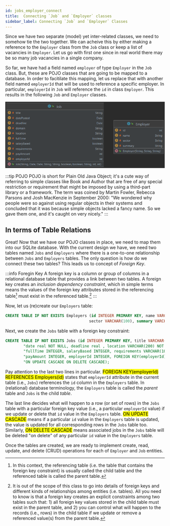 ```yaml
---
id: jobs_employer_connect
title:  Connecting `Job` and `Employer` classes
sidebar_label: Connecting `Job` and `Employer` Classes
---
```


Since we have two separate (model) yet inter-related classes, we need to somehow tie the two together. We can acheive this by either making a reference to the `Employer` class from the `Job` class or keep a list of vacancies in `Employer`. Let us go with first one since in real world there may be so many job vacancies in a single company.

So far, we have had a field named `employer` of type `Employer` in the `Job` class. But, these are POJO classes that are going to be mapped to a database. In order to facitilate this mapping, let us replace that with another field named `employerId` that will be used to reference a specific employer. In particular, `employerId` in `Job` will reference the `id` in class `Employer`. This results in the following `Job` and `Employer` classes.

![](../../../static/img/job_employer_connect.png)

:::tip POJO
POJO is short for Plain Old Java Object; it's a cute way of referring to simple classes like Book and Author that are free of any special restriction or requirement that might be imposed by using a third-part library or a framework. The term was coined by Martin Fowler, Rebecca Parsons and Josh MacKenzie in September 2000:
"We wondered why people were so against using regular objects in their systems and concluded that it was because simple objects lacked a fancy name. So we gave them one, and it's caught on very nicely."
:::

## In terms of Table Relations

Great! Now that we have our POJO classes in place, we need to map them into our SQLite database. With the current design we have, we need two tables named `Jobs` and `Employers` where there is a one-to-one relationship between `Jobs` and `Employers` tables. The only question is how do we connect these two tables? This leads us to concept of _Foreign Key_.

:::info Foregin Key
A foreign key is a column or group of columns in a relational database table that provides a link between two tables. A foreign key creates an _inclusion dependency constraint_, which in simple terms means the values of the foreign key attributes stored in the referencing table[^2] must exist in the referenced table.[^3]
:::

[^2]: In this context, the referencing table (i.e. the table that contains the foreign key constraint) is usually called the child table and the referenced table is called the parent table.
[^3]: It is out of the scope of this class to go into details of foreign keys and different kinds of relationships among entities (i.e. tables). All you need to know is that a foreign key creates an explicit constraints among two tables such that: 1) all foreign key values stored in the child table must exist in the parent table, and 2) you can control what will happen to the records (i.e., rows) in the child table if we update or remove a referenced value(s) from the parent table.


Now, let us (re)create our `Employers` table:

```sql
CREATE TABLE IF NOT EXISTS Employers (id INTEGER PRIMARY KEY, name VARCHAR(100) NOT NULL UNIQUE, 
                                     sector VARCHAR(100), summary VARCHAR(10000));
```
Next, we create the `Jobs` table with a foreign key constraint:

```sql
CREATE TABLE IF NOT EXISTS Jobs (id INTEGER PRIMARY KEY, title VARCHAR(200) NOT NULL," +
        "date real NOT NULL, deadline real , location VARCHAR(200) NOT NULL, " +
        "fullTime INTEGER, salaryBased INTEGER, requirements VARCHAR(10000), " +
        "payAmount INTEGER, employerId INTEGER, FOREIGN KEY(employerId) REFERENCES Employers(id) " +
        "ON UPDATE CASCADE ON DELETE CASCADE);
```

Pay attention to the last two lines in particular. <mark>FOREIGN KEY(employerId) REFERENCES Employers(id)</mark> states that `employerId` attribute in the current table (i.e., `Jobs`) references the `id` column in the `Employers` table. In (relational) database terminology, the `Employers` table is called the _parent_ table and `Jobs` is the child _table_. 

The last line decides what will happen to a row (or set of rows) in the `Jobs` table with a particular foreign key value (i.e., a particular `employerId` value) if we update or delete that `id` value in the `Employers` table. <mark>ON UPDATE CASCADE</mark> means if a particular `id` value in the `Employers` table is updated, the value is updated for all corresponding rows in the `Jobs` table too. Similarly, <mark>ON DELETE CASCADE</mark> means associated jobs in the `Jobs` table will be deleted "on delete" of any particular `id` value in the `Employers` table.

Once the tables are created, we are ready to implement create, read, update, and delete (CRUD) operations for each of `Employer` and `Job` entities.

<!---
## Takeaway 

It is considered a **design pattern** to provide an abstraction between data persistence and the rest of the application. We have done this (to a good extend) by extracting the persistence procedure from the `Book` class into `GsonBookPersister`. Next, we will start using `SQLite` database to store our data.

-->